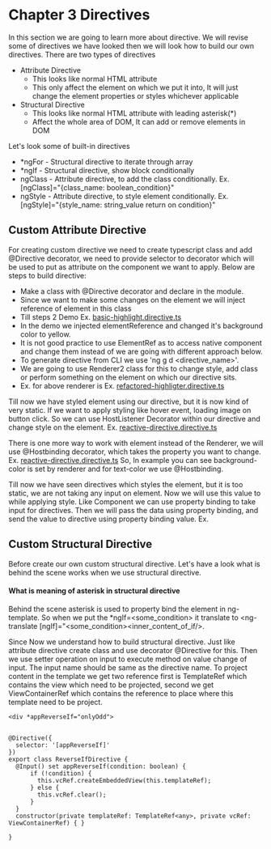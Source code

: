 # Chapter 3 Directives
In this section we are going to learn more about directive. We will revise some of directives
we have looked then we will look how to build our own directives. There are two types of directives
* Attribute Directive
  * This looks like normal HTML attribute
  * This only affect the element on which we put it into, It will just change the element properties
  or styles whichever applicable
* Structural Directive
  * This looks like normal HTML attribute with leading asterisk(*) 
  * Affect the whole area of DOM, It can add or remove elements in DOM

Let's look some of built-in directives
 * *ngFor - Structural directive to iterate through array
 * *ngIf - Structural directive, show block conditionally
 * ngClass - Attribute directive, to add the class conditionally. Ex. [ngClass]="{class_name: boolean_condition}"
 * ngStyle - Attribute directive, to style element conditionally. Ex. [ngStyle]="{style_name: string_value return on condition}"
 
## Custom Attribute Directive
For creating custom directive we need to create typescript class and add @Directive decorator, we need to provide
selector to decorator which will be used to put as attribute on the component we want to apply. Below are steps to
build directive:
  * Make a class with @Directive decorator and declare in the module.
  * Since we want to make some changes on the element we will inject reference of element in this class
  * Till steps 2 Demo Ex. [basic-highlight.directive.ts](src/app/custom-directives/basic-highlight.directive.ts)
  * In the demo we injected elementReference and changed it's background color to yellow.
  * It is not good practice to use ElementRef as to access native component and change them instead of we are going
  with different approach below.
  * To generate directive from CLI we use 'ng g d <directive_name>'.
  * We are going to use Renderer2 class for this to change style, add class or perform something on the element
  on which our directive sits.
  * Ex. for above renderer is Ex. [refactored-highligter.directive.ts](src/app/custom-directives/refactored-highligter.directive.ts)


Till now we have styled element using our directive, but it is now kind of very static. If we want to apply styling like 
hover event, loading image on button click. So we can use HostListener Decorator within our directive and change style on
the element. Ex. [reactive-directive.directive.ts](/src/app/custom-directives/reactive-directive.directive.ts)


There is one more way to work with element instead of the Renderer, we will use @Hostbinding decorator, which takes the 
property you want to change. Ex. [reactive-directive.directive.ts](/src/app/custom-directives/reactive-directive.directive.ts)
So, In example you can see background-color is set by renderer and for text-color we use @Hostbinding.


Till now we have seen directives which styles the element, but it is too static, we are not taking any input on element.
Now we will use this value to while applying style. Like Component we can use property binding to take input for directives.
Then we will pass the data using property binding, and send the value to directive using property binding value. Ex.

## Custom Structural Directive
Before create our own custom structural directive. Let's have a look what is behind the scene works when we use structural
directive.

#### What is meaning of asterisk in structural directive
Behind the scene asterisk is used to property bind the element in ng-template. So when we put the *ngIf=<some_condition> 
it translate to <ng-translate [ngIf]="<some_condition><inner_content_of_if/></ng-translate>.


Since Now we understand how to build structural directive. Just like attribute directive create class and use decorator
@Directive for this. Then we use setter operation on input to execute method on value change of input. The input name 
should be same as the directive name. To project content in the template we get two reference first is TemplateRef which
contains the view which need to be projected, second we get ViewContainerRef which contains the reference to place where
this template need to be project.
```angular2html
<div *appReverseIf="onlyOdd">
``` 
```angular2

@Directive({
  selector: '[appReverseIf]'
})
export class ReverseIfDirective {
  @Input() set appReverseIf(condition: boolean) {
      if (!condition) {
        this.vcRef.createEmbeddedView(this.templateRef);
      } else {
        this.vcRef.clear();
      }
  }
  constructor(private templateRef: TemplateRef<any>, private vcRef: ViewContainerRef) { }

}
```

